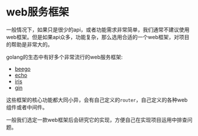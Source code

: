 # web服务框架

一般情况下，如果只是很少的api，或者功能需求非常简单，我们通常不建议使用web框架。但是如果api众多，功能复杂，那么选用合适的一个web框架，对项目的帮助是非常大的。

golang的生态中有好多个非常流行的web服务框架:

- [beego](https://github.com/astaxie/beego)
- [echo](https://github.com/labstack/echo)
- [iris](https://github.com/kataras/iris)
- [gin](https://github.com/gin-gonic/gin)

这些框架的核心功能都大同小异，会有自己定义的`router`，自己定义的各种web组件或者中间件。

一般我们选定一款web框架后会研究它的实现，方便自己在实现项目运用中排查问题。

